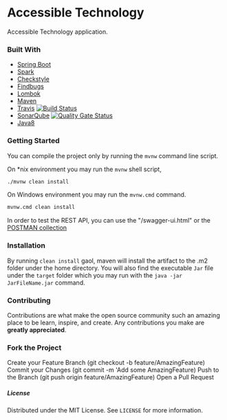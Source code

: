 # Accessible Technology

Accessible Technology application.

### Built With

- [Spring Boot](https://start.spring.io)
- [Spark](https://spark.apache.org/)
- [Checkstyle](http://checkstyle.sourceforge.net/)
- [Findbugs](http://findbugs.sourceforge.net/)
- [Lombok](https://projectlombok.org/)
- [Maven](https://maven.apache.org/)
- [Travis](https://travis-ci.org/)  [![Build Status](https://travis-ci.org/canmogol/accessible-biotechnology.svg?branch=master)](https://travis-ci.org/canmogol/accessible-biotechnology)
- [SonarQube](https://sonarcloud.io/dashboard?id=dev.canm%3Aaccessible-biotechnology) [![Quality Gate Status](https://sonarcloud.io/api/project_badges/measure?project=dev.canm%3Aaccessible-biotechnology&metric=alert_status)](https://sonarcloud.io/dashboard?id=dev.canm%3Aaccessible-biotechnology)
- [Java8](https://openjdk.java.net/install/)

### Getting Started

You can compile the project only by running the `mvnw` command line script.

On *nix environment you may run the `mvnw` shell script,
```bash
./mvnw clean install
```

On Windows environment you may run the `mvnw.cmd` command.
```bash
mvnw.cmd clean install
```

In order to test the REST API, you can use the "/swagger-ui.html" or the [POSTMAN collection](accessible-biotechnology.postman_collection.json)


### Installation

By running `clean install` gaol, maven will install the artifact to the .m2 folder
under the home directory. You will also find the executable `Jar` file under the
`target` folder which you may run with the `java -jar JarFileName.jar` command.


### Contributing
Contributions are what make the open source community such an amazing place to be learn,
inspire, and create. Any contributions you make are **greatly appreciated**.

### Fork the Project
Create your Feature Branch (git checkout -b feature/AmazingFeature)
Commit your Changes (git commit -m 'Add some AmazingFeature)
Push to the Branch (git push origin feature/AmazingFeature)
Open a Pull Request

##### License
Distributed under the MIT License. See `LICENSE` for more information.

